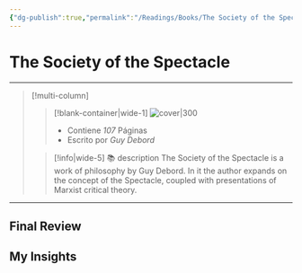 ```yaml
---
{"dg-publish":true,"permalink":"/Readings/Books/The Society of the Spectacle/","title":"The Society of the Spectacle","tags":["NoteType/Book"],"created":"2023-09-28T16:24:44.267-05:00","updated":"2023-10-01T23:22:16.831-05:00"}
---
```



# The Society of the Spectacle
- - -
> [!multi-column]
> 
> > [!blank-container|wide-1]
> >  ![cover|300](http://books.google.com/books/content?id=ZQBzEAAAQBAJ&printsec=frontcover&img=1&zoom=1&edge=curl&source=gbs_api)
> >- Contiene *107* Páginas
> >- Escrito por *Guy Debord*
> 
> > [!info|wide-5] 📚 description
> > The Society of the Spectacle is a work of philosophy by Guy Debord. In it the author expands on the concept of the Spectacle, coupled with presentations of Marxist critical theory.
> 

- - -

## Final Review

## My Insights